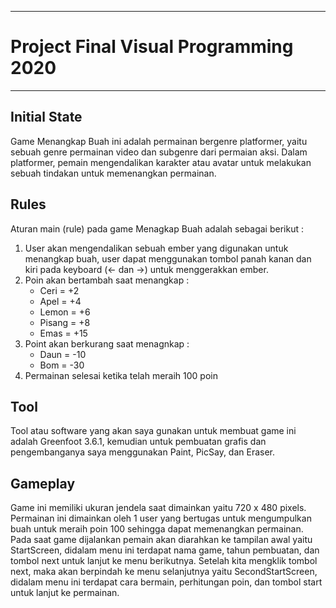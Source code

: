 ------------------------
# Project Final Visual Programming 2020
------------------------

## Initial State
Game Menangkap Buah ini adalah permainan bergenre platformer, yaitu sebuah genre
permainan video dan subgenre dari permaian aksi. Dalam platformer, pemain mengendalikan 
karakter atau avatar untuk melakukan sebuah tindakan untuk memenangkan permainan.

## Rules
Aturan main (rule) pada game Menagkap Buah adalah sebagai berikut :
1. User akan mengendalikan sebuah ember yang digunakan untuk menangkap buah, user dapat menggunakan tombol panah kanan dan kiri pada keyboard (← dan →) untuk menggerakkan ember.
2. Poin akan bertambah saat menangkap :
      - Ceri = +2
      - Apel = +4
      - Lemon = +6
      - Pisang = +8
      - Emas = +15
3. Point akan berkurang saat menagnkap :
      - Daun = -10
      - Bom = -30
4. Permainan selesai ketika telah meraih 100 poin

## Tool
Tool atau software yang akan saya gunakan untuk membuat game ini adalah Greenfoot 
3.6.1, kemudian untuk pembuatan grafis dan pengembanganya saya menggunakan Paint, PicSay, 
dan Eraser.

## Gameplay
Game ini memiliki ukuran jendela saat dimainkan yaitu 720 x 480 pixels. Permainan ini 
dimainkan oleh 1 user yang bertugas untuk mengumpulkan buah untuk meraih poin 100 sehingga dapat 
memenangkan permainan. Pada saat game dijalankan pemain akan diarahkan ke tampilan awal yaitu 
StartScreen, didalam menu ini terdapat nama game, tahun pembuatan, dan tombol next untuk lanjut ke 
menu berikutnya. Setelah kita mengklik tombol next, maka akan berpindah ke menu selanjutnya yaitu SecondStartScreen, didalam menu ini terdapat cara bermain, perhitungan poin, dan tombol start untuk lanjut ke permainan.
